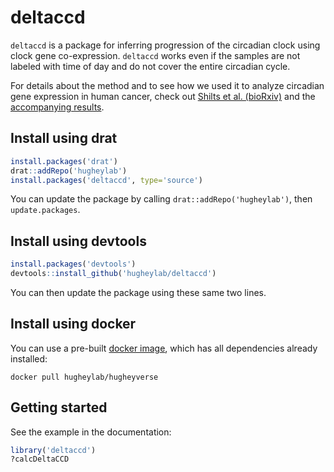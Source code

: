 # deltaccd
`deltaccd` is a package for inferring progression of the circadian clock using clock gene co-expression. `deltaccd` works even if the samples are not labeled with time of day and do not cover the entire circadian cycle.

For details about the method and to see how we used it to analyze circadian gene expression in human cancer, check out [Shilts et al. (bioRxiv)](https://dx.doi.org/10.1101/130765) and the [accompanying results](https://figshare.com/s/2eaf11e88642418f7e81).

## Install using drat
```R
install.packages('drat')
drat::addRepo('hugheylab')
install.packages('deltaccd', type='source')
```
You can update the package by calling `drat::addRepo('hugheylab')`, then `update.packages`.

## Install using devtools
```R
install.packages('devtools')
devtools::install_github('hugheylab/deltaccd')
```
You can then update the package using these same two lines.

## Install using docker
You can use a pre-built [docker image](https://hub.docker.com/r/hugheylab/hugheyverse), which has all dependencies already installed:
```
docker pull hugheylab/hugheyverse
```

## Getting started
See the example in the documentation:
```R
library('deltaccd')
?calcDeltaCCD
```
